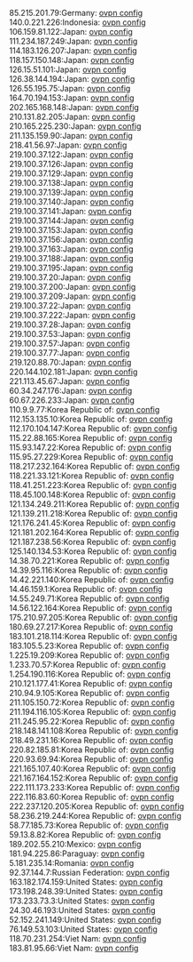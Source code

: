 85.215.201.79:Germany: [ovpn config](vpn/85_215_201_79.ovpn)  
140.0.221.226:Indonesia: [ovpn config](vpn/140_0_221_226.ovpn)  
106.159.81.122:Japan: [ovpn config](vpn/106_159_81_122.ovpn)  
111.234.187.249:Japan: [ovpn config](vpn/111_234_187_249.ovpn)  
114.183.126.207:Japan: [ovpn config](vpn/114_183_126_207.ovpn)  
118.157.150.148:Japan: [ovpn config](vpn/118_157_150_148.ovpn)  
126.15.51.101:Japan: [ovpn config](vpn/126_15_51_101.ovpn)  
126.38.144.194:Japan: [ovpn config](vpn/126_38_144_194.ovpn)  
126.55.195.75:Japan: [ovpn config](vpn/126_55_195_75.ovpn)  
164.70.194.153:Japan: [ovpn config](vpn/164_70_194_153.ovpn)  
202.165.168.148:Japan: [ovpn config](vpn/202_165_168_148.ovpn)  
210.131.82.205:Japan: [ovpn config](vpn/210_131_82_205.ovpn)  
210.165.225.230:Japan: [ovpn config](vpn/210_165_225_230.ovpn)  
211.135.159.90:Japan: [ovpn config](vpn/211_135_159_90.ovpn)  
218.41.56.97:Japan: [ovpn config](vpn/218_41_56_97.ovpn)  
219.100.37.122:Japan: [ovpn config](vpn/219_100_37_122.ovpn)  
219.100.37.126:Japan: [ovpn config](vpn/219_100_37_126.ovpn)  
219.100.37.129:Japan: [ovpn config](vpn/219_100_37_129.ovpn)  
219.100.37.138:Japan: [ovpn config](vpn/219_100_37_138.ovpn)  
219.100.37.139:Japan: [ovpn config](vpn/219_100_37_139.ovpn)  
219.100.37.140:Japan: [ovpn config](vpn/219_100_37_140.ovpn)  
219.100.37.141:Japan: [ovpn config](vpn/219_100_37_141.ovpn)  
219.100.37.144:Japan: [ovpn config](vpn/219_100_37_144.ovpn)  
219.100.37.153:Japan: [ovpn config](vpn/219_100_37_153.ovpn)  
219.100.37.156:Japan: [ovpn config](vpn/219_100_37_156.ovpn)  
219.100.37.163:Japan: [ovpn config](vpn/219_100_37_163.ovpn)  
219.100.37.188:Japan: [ovpn config](vpn/219_100_37_188.ovpn)  
219.100.37.195:Japan: [ovpn config](vpn/219_100_37_195.ovpn)  
219.100.37.20:Japan: [ovpn config](vpn/219_100_37_20.ovpn)  
219.100.37.200:Japan: [ovpn config](vpn/219_100_37_200.ovpn)  
219.100.37.209:Japan: [ovpn config](vpn/219_100_37_209.ovpn)  
219.100.37.22:Japan: [ovpn config](vpn/219_100_37_22.ovpn)  
219.100.37.222:Japan: [ovpn config](vpn/219_100_37_222.ovpn)  
219.100.37.28:Japan: [ovpn config](vpn/219_100_37_28.ovpn)  
219.100.37.53:Japan: [ovpn config](vpn/219_100_37_53.ovpn)  
219.100.37.57:Japan: [ovpn config](vpn/219_100_37_57.ovpn)  
219.100.37.77:Japan: [ovpn config](vpn/219_100_37_77.ovpn)  
219.120.88.70:Japan: [ovpn config](vpn/219_120_88_70.ovpn)  
220.144.102.181:Japan: [ovpn config](vpn/220_144_102_181.ovpn)  
221.113.45.67:Japan: [ovpn config](vpn/221_113_45_67.ovpn)  
60.34.247.176:Japan: [ovpn config](vpn/60_34_247_176.ovpn)  
60.67.226.233:Japan: [ovpn config](vpn/60_67_226_233.ovpn)  
110.9.9.77:Korea Republic of: [ovpn config](vpn/110_9_9_77.ovpn)  
112.153.135.10:Korea Republic of: [ovpn config](vpn/112_153_135_10.ovpn)  
112.170.104.147:Korea Republic of: [ovpn config](vpn/112_170_104_147.ovpn)  
115.22.88.165:Korea Republic of: [ovpn config](vpn/115_22_88_165.ovpn)  
115.93.147.22:Korea Republic of: [ovpn config](vpn/115_93_147_22.ovpn)  
115.95.27.229:Korea Republic of: [ovpn config](vpn/115_95_27_229.ovpn)  
118.217.232.164:Korea Republic of: [ovpn config](vpn/118_217_232_164.ovpn)  
118.221.33.121:Korea Republic of: [ovpn config](vpn/118_221_33_121.ovpn)  
118.41.251.223:Korea Republic of: [ovpn config](vpn/118_41_251_223.ovpn)  
118.45.100.148:Korea Republic of: [ovpn config](vpn/118_45_100_148.ovpn)  
121.134.249.211:Korea Republic of: [ovpn config](vpn/121_134_249_211.ovpn)  
121.139.211.218:Korea Republic of: [ovpn config](vpn/121_139_211_218.ovpn)  
121.176.241.45:Korea Republic of: [ovpn config](vpn/121_176_241_45.ovpn)  
121.181.202.164:Korea Republic of: [ovpn config](vpn/121_181_202_164.ovpn)  
121.187.238.56:Korea Republic of: [ovpn config](vpn/121_187_238_56.ovpn)  
125.140.134.53:Korea Republic of: [ovpn config](vpn/125_140_134_53.ovpn)  
14.38.70.221:Korea Republic of: [ovpn config](vpn/14_38_70_221.ovpn)  
14.39.95.116:Korea Republic of: [ovpn config](vpn/14_39_95_116.ovpn)  
14.42.221.140:Korea Republic of: [ovpn config](vpn/14_42_221_140.ovpn)  
14.46.159.1:Korea Republic of: [ovpn config](vpn/14_46_159_1.ovpn)  
14.55.249.71:Korea Republic of: [ovpn config](vpn/14_55_249_71.ovpn)  
14.56.122.164:Korea Republic of: [ovpn config](vpn/14_56_122_164.ovpn)  
175.210.97.205:Korea Republic of: [ovpn config](vpn/175_210_97_205.ovpn)  
180.69.27.217:Korea Republic of: [ovpn config](vpn/180_69_27_217.ovpn)  
183.101.218.114:Korea Republic of: [ovpn config](vpn/183_101_218_114.ovpn)  
183.105.5.23:Korea Republic of: [ovpn config](vpn/183_105_5_23.ovpn)  
1.225.19.209:Korea Republic of: [ovpn config](vpn/1_225_19_209.ovpn)  
1.233.70.57:Korea Republic of: [ovpn config](vpn/1_233_70_57.ovpn)  
1.254.190.116:Korea Republic of: [ovpn config](vpn/1_254_190_116.ovpn)  
210.121.177.41:Korea Republic of: [ovpn config](vpn/210_121_177_41.ovpn)  
210.94.9.105:Korea Republic of: [ovpn config](vpn/210_94_9_105.ovpn)  
211.105.150.72:Korea Republic of: [ovpn config](vpn/211_105_150_72.ovpn)  
211.194.116.105:Korea Republic of: [ovpn config](vpn/211_194_116_105.ovpn)  
211.245.95.22:Korea Republic of: [ovpn config](vpn/211_245_95_22.ovpn)  
218.148.141.108:Korea Republic of: [ovpn config](vpn/218_148_141_108.ovpn)  
218.49.231.16:Korea Republic of: [ovpn config](vpn/218_49_231_16.ovpn)  
220.82.185.81:Korea Republic of: [ovpn config](vpn/220_82_185_81.ovpn)  
220.93.69.94:Korea Republic of: [ovpn config](vpn/220_93_69_94.ovpn)  
221.165.107.40:Korea Republic of: [ovpn config](vpn/221_165_107_40.ovpn)  
221.167.164.152:Korea Republic of: [ovpn config](vpn/221_167_164_152.ovpn)  
222.111.173.233:Korea Republic of: [ovpn config](vpn/222_111_173_233.ovpn)  
222.116.83.60:Korea Republic of: [ovpn config](vpn/222_116_83_60.ovpn)  
222.237.120.205:Korea Republic of: [ovpn config](vpn/222_237_120_205.ovpn)  
58.236.219.244:Korea Republic of: [ovpn config](vpn/58_236_219_244.ovpn)  
58.77.185.73:Korea Republic of: [ovpn config](vpn/58_77_185_73.ovpn)  
59.13.8.82:Korea Republic of: [ovpn config](vpn/59_13_8_82.ovpn)  
189.202.55.210:Mexico: [ovpn config](vpn/189_202_55_210.ovpn)  
181.94.225.86:Paraguay: [ovpn config](vpn/181_94_225_86.ovpn)  
5.181.235.14:Romania: [ovpn config](vpn/5_181_235_14.ovpn)  
92.37.144.7:Russian Federation: [ovpn config](vpn/92_37_144_7.ovpn)  
163.182.174.159:United States: [ovpn config](vpn/163_182_174_159.ovpn)  
173.198.248.39:United States: [ovpn config](vpn/173_198_248_39.ovpn)  
173.233.73.3:United States: [ovpn config](vpn/173_233_73_3.ovpn)  
24.30.46.193:United States: [ovpn config](vpn/24_30_46_193.ovpn)  
52.152.241.149:United States: [ovpn config](vpn/52_152_241_149.ovpn)  
76.149.53.103:United States: [ovpn config](vpn/76_149_53_103.ovpn)  
118.70.231.254:Viet Nam: [ovpn config](vpn/118_70_231_254.ovpn)  
183.81.95.66:Viet Nam: [ovpn config](vpn/183_81_95_66.ovpn)  
